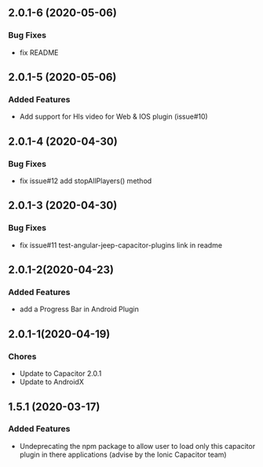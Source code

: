 ## 2.0.1-6 (2020-05-06)

### Bug Fixes

* fix README

## 2.0.1-5 (2020-05-06)

###  Added Features

* Add support for Hls video for Web & IOS plugin (issue#10)

## 2.0.1-4 (2020-04-30)

### Bug Fixes

* fix issue#12 add stopAllPlayers() method

## 2.0.1-3 (2020-04-30)

### Bug Fixes

* fix issue#11 test-angular-jeep-capacitor-plugins link in readme

## 2.0.1-2(2020-04-23)

### Added Features

* add a Progress Bar in Android Plugin

## 2.0.1-1(2020-04-19)

### Chores

* Update to Capacitor 2.0.1
* Update to AndroidX

## 1.5.1 (2020-03-17)

### Added Features

* Undeprecating the npm package to allow user to load only this capacitor plugin in there applications (advise by the Ionic Capacitor team)
